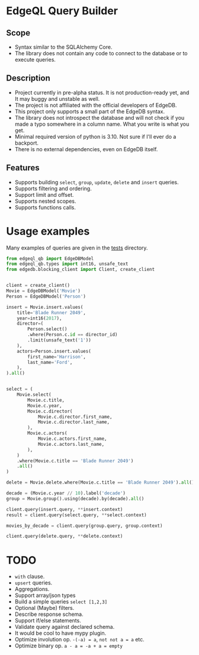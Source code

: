 # EdgeQL Query Builder

## Scope
* Syntax similar to the SQLAlchemy Core.
* The library does not contain any code to connect to the database or to execute queries.

## Description
* Project currently in pre-alpha status. It is not production-ready yet, and It may buggy and unstable as well.
* The project is not affiliated with the official developers of EdgeDB.
* This project only supports a small part of the EdgeDB syntax.
* The library does not introspect the database and will not check if you made a typo somewhere in a column name. What you write is what you get.
* Minimal required version of python is 3.10. Not sure if I'll ever do a backport.
* There is no external dependencies, even on EdgeDB itself.

## Features
* Supports building `select`, `group`, `update`, `delete` and `insert` queries.
* Supports filtering and ordering.
* Support limit and offset.
* Supports nested scopes.
* Supports functions calls.

# Usage examples
Many examples of queries are given in the [tests](https://github.com/Pentusha/edgeql-qb/tree/master/tests/test_renderer) directory.

```python
from edgeql_qb import EdgeDBModel
from edgeql_qb.types import int16, unsafe_text
from edgedb.blocking_client import Client, create_client


client = create_client()
Movie = EdgeDBModel('Movie')
Person = EdgeDBModel('Person')

insert = Movie.insert.values(
    title='Blade Runner 2049',
    year=int16(2017),
    director=(
        Person.select()
        .where(Person.c.id == director_id)
        .limit(unsafe_text('1')) 
    ),
    actors=Person.insert.values(
        first_name='Harrison', 
        last_name='Ford',
    ),
).all()


select = (
    Movie.select(
        Movie.c.title,
        Movie.c.year,
        Movie.c.director(
            Movie.c.director.first_name,
            Movie.c.director.last_name,
        ),
        Movie.c.actors(
            Movie.c.actors.first_name,
            Movie.c.actors.last_name,
        ),
    )
    .where(Movie.c.title == 'Blade Runner 2049')
    .all()
)

delete = Movie.delete.where(Movie.c.title == 'Blade Runner 2049').all()

decade = (Movie.c.year // 10).label('decade')
group = Movie.group().using(decade).by(decade).all()

client.query(insert.query, **insert.context)
result = client.query(select.query, **select.context)

movies_by_decade = client.query(group.query, group.context)

client.query(delete.query, **delete.context)
```

# TODO
* `with` clause.
* `upsert` queries.
* Aggregations.
* Support array/json types
* Build a simple queries `select [1,2,3]`
* Optional (Maybe) filters.
* Describe response schema.
* Support if/else statements.
* Validate query against declared schema.
* It would be cool to have mypy plugin.
* Optimize involution op. `-(-a) = a`, `not not a = a` etc.
* Optimize binary op. `a - a = -a + a = empty`
